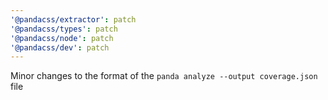 ```yaml
---
'@pandacss/extractor': patch
'@pandacss/types': patch
'@pandacss/node': patch
'@pandacss/dev': patch
---
```


Minor changes to the format of the `panda analyze --output coverage.json` file
